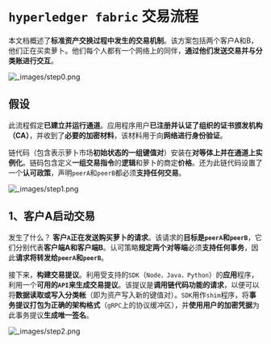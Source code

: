 # `hyperledger fabric` 交易流程

本文档概述了**标准资产交换过程中发生的交易机制**。该方案包括两个客户A和B，他们正在买卖萝卜。他们每个人都有一个网络上的同伴，**通过他们发送交易并与分类账进行交互**。

![_images/step0.png](https://hyperledger-fabric.readthedocs.io/en/latest/_images/step0.png)

## 假设

此流程假定**已建立并运行通道**。应用程序用户**已注册并认证了组织的证书颁发机构（CA）**，并收到了**必要的加密材料**，该材料用于向**网络进行身份验证**。

链代码（包含表示萝卜市场**初始状态的一组键值对**）安装在**对等体上并在通道上实例化**。链码包含定义**一组交易指令**的**逻辑**和萝卜的商定**价格**。还为此链代码设置了一个**认可政策**，声明`peerA`和`peerB`都必须**支持任何交易**。

![_images/step1.png](https://hyperledger-fabric.readthedocs.io/en/latest/_images/step1.png)

## 1、客户A启动交易

发生了什么？ **客户`A`正在发送购买萝卜的请求**。该请求的**目标是`peerA`和`peerB`**，它们分别代表**客户端A和客户端B**。认可策略**规定两个对等端**必须**支持任何事务**，因此**请求将转发给`peerA`和`peerB`**。

接下来，**构建交易提议**。利用受支持的`SDK`（`Node，Java，Python`）的**应用**程序，利用一个**可用的`API`**来生成**交易提议**。该提议是**调用链代码功能的请求**，以便可以将**数据读取或写入分类帐**（即为资产写入新的键值对）。`SDK`用作`shim`程序，将**事务提议打包为正确的架构格式**（`gRPC`上的协议缓冲区），并**使用用户的加密凭据**为此事务提议**生成唯一签名**。

![_images/step2.png](https://hyperledger-fabric.readthedocs.io/en/latest/_images/step2.png)



